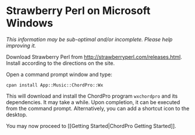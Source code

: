 # Strawberry Perl on Microsoft Windows

_This information may be sub-optimal and/or incomplete. Please help improving it._

Download Strawberry Perl from <http://strawberryperl.com/releases.html>.
Install according to the directions on the site.

Open a command prompt window and type:

`cpan install App::Music::ChordPro::Wx`

This will download and install the ChordPro program `wxchordpro` and
its dependencies. It may take a while. Upon completion, it can be executed from the command prompt. Alternatively, you can add a shortcut icon to the desktop.

You may now proceed to [[Getting Started|ChordPro Getting Started]].
